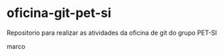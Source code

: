 # oficina-git-pet-si
Repositorio para realizar as atividades da oficina de git do grupo PET-SI

marco